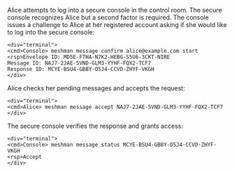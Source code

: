 
Alice attempts to log into a secure console in the control room. The secure console recognizes 
Alice but a second factor is required. The console issues a challenge to Alice at her
registered account asking if she would like to log into the secure console:


~~~~
<div="terminal">
<cmd>Console> meshman message confirm alice@example.com start
<rsp>Envelope ID: MD5E-FTHA-N7K2-HEBG-S5U6-3CKT-NIRE
Message ID: NAJ7-2JAE-5VND-GLM3-YYHF-FQX2-TCF7
Response ID: MCYE-BSU4-GBBY-O5J4-CCVD-ZHYF-VKGH
</div>
~~~~

Alice checks her pending messages and accepts the request:


~~~~
<div="terminal">
<cmd>Alice> meshman message accept NAJ7-2JAE-5VND-GLM3-YYHF-FQX2-TCF7
</div>
~~~~

The secure console verifies the response and grants access:


~~~~
<div="terminal">
<cmd>Console> meshman message status MCYE-BSU4-GBBY-O5J4-CCVD-ZHYF-VKGH
<rsp>Accept
</div>
~~~~

